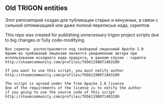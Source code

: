 ## Old TRIGON entities
Этот репозиторий создан для публикации старых и ненужных, в связи с сильной оптимизацией или даже полной переписью кода, скриптов

This repo was created for publishing unnecessary trigon project scripts due to big changes or fully code-modifying.

    Все скрипты  распостраняются под свободной лицензией Apache 2.0
    Одним из требований лицензии является уведомление автора при
    использовании исходного кода продукта, в данном случае - скрипта
    http://steamcommunity.com/profiles/76561198071463189
    
    If you want to use this script, you must notify author
    http://steamcommunity.com/profiles/76561198071463189
    
    The script is spread under the free Apache 2.0 license
    One of the requirements of the license is to notify the author
    if you going to use the source code of this script
    http://steamcommunity.com/profiles/76561198071463189
